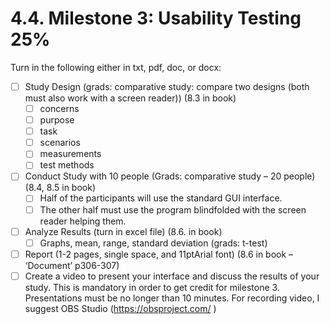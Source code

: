 # 4.4. Milestone 3: Usability Testing 25%

Turn in the following either in txt, pdf, doc, or docx:

- [ ] Study Design (grads: comparative study: compare two designs (both must also work with a screen reader)) (8.3 in book)
    - [ ] concerns
    - [ ] purpose
    - [ ] task
    - [ ] scenarios
    - [ ] measurements
    - [ ] test methods
- [ ] Conduct Study with 10 people (Grads: comparative study – 20 people) (8.4, 8.5 in book)
    - [ ] Half of the participants will use the standard GUI interface.
    - [ ] The other half must use the program blindfolded with the screen reader helping them.
- [ ] Analyze Results (turn in excel file) (8.6. in book)
    - [ ] Graphs, mean, range, standard deviation (grads: t-test)
- [ ] Report (1-2 pages, single space, and 11ptArial font) (8.6 in book – ‘Document’ p306-307)
- [ ] Create a video to present your interface and discuss the results of your study. This is mandatory in order to get credit for milestone 3. Presentations must be no longer than 10 minutes. For recording video, I suggest OBS Studio (https://obsproject.com/ )

